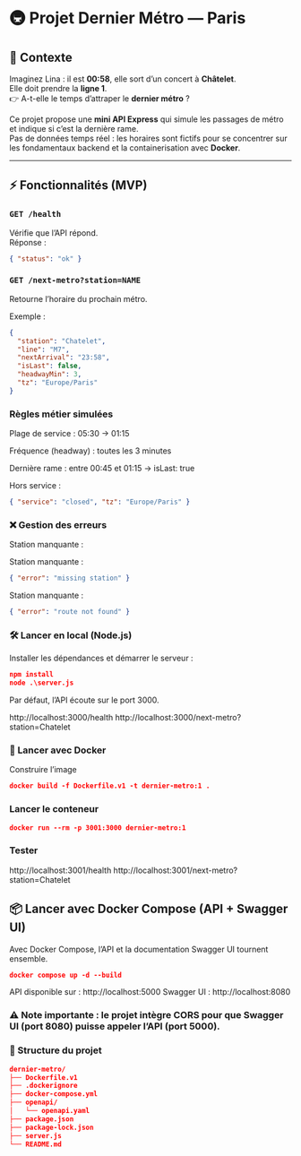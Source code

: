 # 🚇 Projet Dernier Métro — Paris

## 🎯 Contexte

Imaginez Lina : il est **00:58**, elle sort d’un concert à **Châtelet**.  
Elle doit prendre la **ligne 1**.  
👉 A-t-elle le temps d’attraper le **dernier métro** ?

Ce projet propose une **mini API Express** qui simule les passages de métro et indique si c’est la dernière rame.  
Pas de données temps réel : les horaires sont fictifs pour se concentrer sur les fondamentaux backend et la containerisation avec **Docker**.

---

## ⚡ Fonctionnalités (MVP)

### `GET /health`
Vérifie que l’API répond.  
Réponse :
```json
{ "status": "ok" }
```

### `GET /next-metro?station=NAME`

Retourne l’horaire du prochain métro.

Exemple :

```json
{
  "station": "Chatelet",
  "line": "M7",
  "nextArrival": "23:58",
  "isLast": false,
  "headwayMin": 3,
  "tz": "Europe/Paris"
}
```

### Règles métier simulées

Plage de service : 05:30 → 01:15

Fréquence (headway) : toutes les 3 minutes

Dernière rame : entre 00:45 et 01:15 → isLast: true

Hors service :
```json
{ "service": "closed", "tz": "Europe/Paris" }
```

### ❌ Gestion des erreurs

Station manquante :

Station manquante :
```json
{ "error": "missing station" }
```

Station manquante :
```json
{ "error": "route not found" }
```

### 🛠️ Lancer en local (Node.js)

Installer les dépendances et démarrer le serveur :
```json
npm install
node .\server.js
```

Par défaut, l’API écoute sur le port 3000.

http://localhost:3000/health
http://localhost:3000/next-metro?station=Chatelet

### 🐳 Lancer avec Docker
Construire l’image
```json
docker build -f Dockerfile.v1 -t dernier-metro:1 .
```

### Lancer le conteneur
```json
docker run --rm -p 3001:3000 dernier-metro:1
```

### Tester
http://localhost:3001/health
http://localhost:3001/next-metro?station=Chatelet

## 📦 Lancer avec Docker Compose (API + Swagger UI)

Avec Docker Compose, l’API et la documentation Swagger UI tournent ensemble.
```json
docker compose up -d --build
```

API disponible sur : http://localhost:5000
Swagger UI : http://localhost:8080

### ⚠️ Note importante : le projet intègre CORS pour que Swagger UI (port 8080) puisse appeler l’API (port 5000).

### 📂 Structure du projet

```json
dernier-metro/
├── Dockerfile.v1
├── .dockerignore
├── docker-compose.yml
├── openapi/
│   └── openapi.yaml
├── package.json
├── package-lock.json
├── server.js
└── README.md
```




